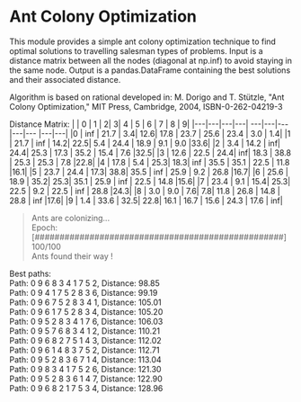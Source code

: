 # Ant Colony Optimization

This module provides a simple ant colony optimization technique to find optimal
solutions to travelling salesman types of problems. Input is a distance matrix
between all the nodes (diagonal at np.inf) to avoid staying in the same node.
Output is a pandas.DataFrame containing the best solutions and their associated
distance.

Algorithm is based on rational developed in:
M. Dorigo and T. Stützle, "Ant Colony Optimization," 
MIT Press, Cambridge, 2004, ISBN-0-262-04219-3

Distance Matrix:
|  |    0 |    1 |    2|     3|    4 |    5 |    6 |    7 |    8  |   9|
|---|---|---|---| ---|---|---|---|--- |---|---|
|0 |  inf | 21.7 |  3.4|  12.6| 17.8 | 23.7 | 25.6 | 23.4 |  3.0  | 1.4|
|1 | 21.7 |  inf | 14.2|  22.5|  5.4 | 24.4 | 18.9 |  9.1 |  9.0  |33.6|
|2 |  3.4 | 14.2 |  inf|  24.4| 25.3 | 17.3 | 35.2 | 15.4 |  7.6  |32.5|
|3 | 12.6 | 22.5 | 24.4|   inf| 18.3 | 38.8 | 25.3 | 25.3 |  7.8  |22.8|
|4 | 17.8 |  5.4 | 25.3|  18.3|  inf | 35.5 | 35.1 | 22.5 | 11.8  |16.1|
|5 | 23.7 | 24.4 | 17.3|  38.8| 35.5 |  inf | 25.9 |  9.2 | 26.8  |16.7|
|6 | 25.6 | 18.9 | 35.2|  25.3| 35.1 | 25.9 |  inf | 22.5 | 14.8  |15.6|
|7 | 23.4 |  9.1 | 15.4|  25.3| 22.5 |  9.2 | 22.5 |  inf | 28.8  |24.3|
|8 |  3.0 |  9.0 |  7.6|   7.8| 11.8 | 26.8 | 14.8 | 28.8 |  inf  |17.6|
|9 |  1.4 | 33.6 | 32.5|  22.8| 16.1 | 16.7 | 15.6 | 24.3 | 17.6  | inf|

> Ants are colonizing...<br/>
  Epoch: [##################################################] 100/100<br/>
> Ants found their way !<br/>

Best paths:<br/>
Path: 0 9 6 8 3 4 1 7 5 2, Distance: 98.85<br/>
Path: 0 9 4 1 7 5 2 8 3 6, Distance: 99.19<br/>
Path: 0 9 6 7 5 2 8 3 4 1, Distance: 105.01<br/>
Path: 0 9 6 1 7 5 2 8 3 4, Distance: 105.20<br/>
Path: 0 9 5 2 8 3 4 1 7 6, Distance: 106.03<br/>
Path: 0 9 5 7 6 8 3 4 1 2, Distance: 110.21<br/>
Path: 0 9 6 8 2 7 5 1 4 3, Distance: 112.02<br/>
Path: 0 9 6 1 4 8 3 7 5 2, Distance: 112.71<br/>
Path: 0 9 5 2 8 3 6 7 1 4, Distance: 113.04<br/>
Path: 0 9 8 3 4 1 7 5 2 6, Distance: 121.30<br/>
Path: 0 9 5 2 8 3 6 1 4 7, Distance: 122.90<br/>
Path: 0 9 6 8 2 1 7 5 3 4, Distance: 128.96<br/>

